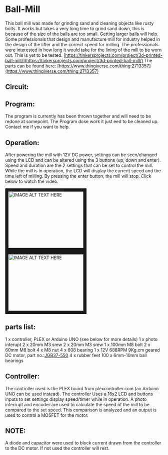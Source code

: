# Ball-Mill
This ball mill was made for grinding sand and cleaning objects like rusty bolts. It works but takes a very long time to grind sand down, this is because of the size of the balls are too small. Getting larger balls will help.
Some professionals that design and manufacture mill for industry helped in the design of the lifter and the correct speed for milling. The professionals were interested in how long it would take for the lining of the mill to be worn out. This is yet to be tested.
[https://tinkersprojects.com/project/3d-printed-ball-mill/](https://tinkersprojects.com/project/3d-printed-ball-mill/)
The parts can be found here: [https://www.thingiverse.com/thing:2713357](https://www.thingiverse.com/thing:2713357)

## Circuit:

## Program:
The program is currently has been thrown together and will need to be redone at somepoint. The Program dose work it just eed to be cleaned up. Contact me if you want to help.

## Operation:
After powering the mill with 12V DC power, settings can be seen/changed using the LCD and can be altered using the 3 buttons (up, down and enter). Speed and duration are the 2 settings that can be set to control the mill. While the mill is in operation, the LCD will display the current speed and the time left of milling. By pressing the enter button, the mill will stop. Click below to watch the video.

<a href="http://www.youtube.com/watch?feature=player_embedded&v=u7eSL-mbXYQ
" target="_blank"><img src="http://img.youtube.com/vi/u7eSL-mbXYQ/0.jpg" 
alt="IMAGE ALT TEXT HERE" width="240" height="180" border="10" /></a> <a href="http://www.youtube.com/watch?feature=player_embedded&v=6Afjj5jZ74U
" target="_blank"><img src="http://img.youtube.com/vi/6Afjj5jZ74U/0.jpg" 
alt="IMAGE ALT TEXT HERE" width="240" height="180" border="10" /></a>

## parts list:
1 x controller, PLEX or Arduino UNO (see below for more details)
1 x photo interupt
2 x 20mm M3 srew
2 x 20mm M3 srew
1 x 100mm M8 bolt
2 x 60mm M8 bolt
4 x M8 nut
4 x 608 bearing
1 x 12V 688RPM 9Kg.cm geared DC motor, part no.:[JGB37-550](https://www.aliexpress.com/item/Free-Shipping-12V-688RPM-9Kg-cm-high-power-High-torque-miniature-dc-gear-motor-motors-JGB37/32776724375.html?spm=a2g0s.9042311.0.0.JbnZ7R)
4 x rubber feet
100 x 6mm-10mm ball bearings

## Controller:
The controller used is the PLEX board from plexcontroller.com (an Arduino UNO can be used instead). The controller Uses a 16x2 LCD and buttons inputs to set settings display speed/timer while in operation. A photo interrupt and encoder are used to calculate the speed of the mill to be compared to the set speed. This comparison is analyzed and an output is used to control a MOSFET for the motor. 

## NOTE:
A diode and capacitor were used to block current drawn from the controller to the DC motor. If not used the controller will rest.
